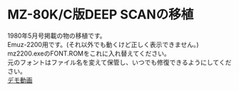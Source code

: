 # MZ-80K/C版DEEP SCANの移植
1980年5月号掲載の物の移植です。  
Emuz-2200用です。(それ以外でも動くけど正しく表示できません。)  
mz2200.exeのFONT.ROMをこれに入れ替えてください。  
元のフォントはファイル名を変えて保管し、いつでも修復できるようにしてください。  
[デモ動画](https://youtu.be/Pp3HfviuPxo)  

